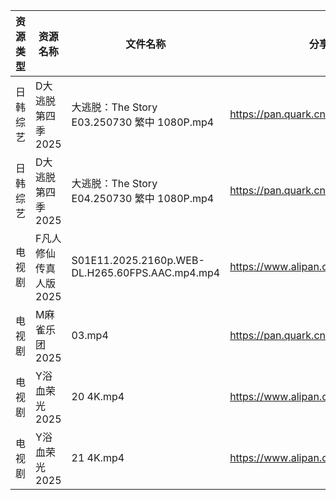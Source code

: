 | 资源类型 | 资源名称          | 文件名称                                            | 分享链接                                 | 更新时间                |
| ---- | ------------- | ----------------------------------------------- | ------------------------------------ | ------------------- |
| 日韩综艺 | D大逃脱第四季2025   | 大逃脱：The Story E03.250730 繁中 1080P.mp4           | https://pan.quark.cn/s/b5ee21806f52  | 2025-07-31 10:40:40 |
| 日韩综艺 | D大逃脱第四季2025   | 大逃脱：The Story E04.250730 繁中 1080P.mp4           | https://pan.quark.cn/s/b5ee21806f52  | 2025-07-31 10:40:44 |
| 电视剧  | F凡人修仙传真人版2025 | S01E11.2025.2160p.WEB-DL.H265.60FPS.AAC.mp4.mp4 | https://www.alipan.com/s/Nv8hxtNv9F1 | 2025-07-31 14:01:43 |
| 电视剧  | M麻雀乐团2025     | 03.mp4                                          | https://pan.quark.cn/s/6f7fe24c7e8f  | 2025-07-31 10:27:33 |
| 电视剧  | Y浴血荣光2025     | 20 4K.mp4                                       | https://www.alipan.com/s/F3MTFNa4XY2 | 2025-07-31 10:02:32 |
| 电视剧  | Y浴血荣光2025     | 21 4K.mp4                                       | https://www.alipan.com/s/F3MTFNa4XY2 | 2025-07-31 10:02:32 |
